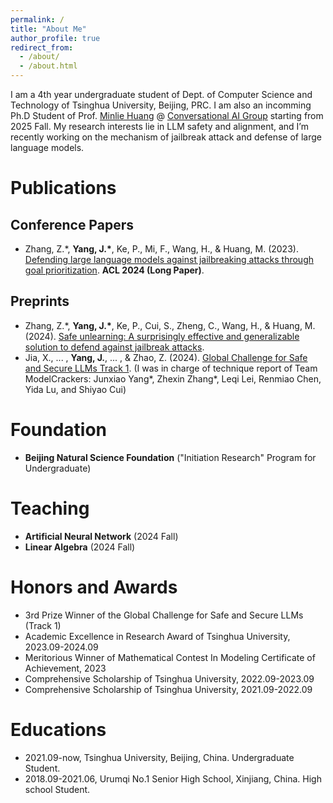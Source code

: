 ```yaml
---
permalink: /
title: "About Me"
author_profile: true
redirect_from: 
  - /about/
  - /about.html
---
```



I am a 4th year undergraduate student of Dept. of Computer Science and Technology of Tsinghua University, Beijing, PRC. I am also an incomming Ph.D Student of Prof. [Minlie Huang](https://coai.cs.tsinghua.edu.cn/hml) @ [Conversational AI Group](https://coai.cs.tsinghua.edu.cn/) starting from 2025 Fall. My research interests lie in LLM safety and alignment, and I’m recently working on the mechanism of jailbreak attack and defense of large language models.

Publications
======
Conference Papers
------
- Zhang, Z.*, **Yang, J.\***, Ke, P., Mi, F., Wang, H., & Huang, M. (2023). [Defending large language models against jailbreaking attacks through goal prioritization](https://arxiv.org/abs/2311.09096). **ACL 2024 (Long Paper)**.

Preprints
------
- Zhang, Z.*, **Yang, J.\***, Ke, P., Cui, S., Zheng, C., Wang, H., & Huang, M. (2024). [Safe unlearning: A surprisingly effective and generalizable solution to defend against jailbreak attacks](https://arxiv.org/abs/2407.02855).
- Jia, X., ... , **Yang, J.**, ... , & Zhao, Z. (2024). [Global Challenge for Safe and Secure LLMs Track 1](https://arxiv.org/pdf/2411.14502). (I was in charge of technique report of Team ModelCrackers: Junxiao Yang\*, Zhexin Zhang\*, Leqi Lei, Renmiao Chen, Yida Lu, and Shiyao Cui)

Foundation
======
- **Beijing Natural Science Foundation** ("Initiation Research" Program for Undergraduate)

Teaching
======
- **Artificial Neural Network** (2024 Fall)
- **Linear Algebra** (2024 Fall)

Honors and Awards
======
- 3rd Prize Winner of the Global Challenge for Safe and Secure LLMs (Track 1)
- Academic Excellence in Research Award of Tsinghua University, 2023.09-2024.09
- Meritorious Winner of Mathematical Contest In Modeling Certificate of Achievement, 2023
- Comprehensive Scholarship of Tsinghua University, 2022.09-2023.09
- Comprehensive Scholarship of Tsinghua University, 2021.09-2022.09

Educations
======
- 2021.09-now, Tsinghua University, Beijing, China. Undergraduate Student.
- 2018.09-2021.06, Urumqi No.1 Senior High School, Xinjiang, China. High school Student.
